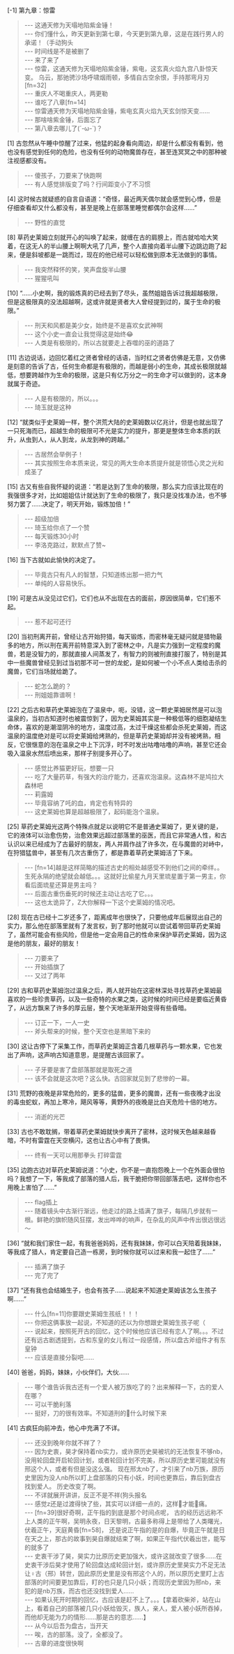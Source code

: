 
[-1] 第九章：惊雷
>--- 这通天修为天塌地陷紫金锤！<br>
>--- 你们懂什么，昨天更新到第七章，今天更到第九章，这是在践行男人的承诺！（手动狗头<br>
>--- 时间线是不是被删了<br>
>--- 来了来了<br>
>--- 惊雷，这通天修为天塌地陷紫金锤，紫电，这玄真火焰九宫八卦惊天变。
乌云，那驰骋沙场呼啸烟雨顿，多情自古空余恨，手持那弯月刃[fn=32]<br>
>--- 重庆人不喝重庆人，两更勒<br>
>--- 谁吃了八章[fn=14]<br>
>--- 惊雷通天修为天塌地陷紫金锤，紫电玄真火焰九天玄剑惊天变......<br>
>--- 那啥啥紫金锤，后面忘了<br>
>--- 第八章去哪儿了(´-ω-`)？<br>

[1] 古忽然从午睡中惊醒了过来，他猛的起身看向周边，却是什么都没有看到，他也没有感觉到任何的危险，也没有任何的动物魔兽存在，甚至连冥冥之中的那种被注视感都没有。
>--- 傻孩子，刀要来了快跑啊<br>
>--- 有人感觉排版变了吗？行间距变小了不习惯<br>

[4] 这时候古就疑惑的自言自语道：“奇怪，最近两天偶尔就会感觉到心悸，但是仔细查看却又什么都没有，甚至是晚上在部落里睡觉都偶尔会这样……”
>--- 野性的直觉<br>

[8] 草药史莱姆立刻就开心的叫唤了起来，就缠在古的肩膀上，而古就哈哈大笑着，在这无人的半山腰上啊啊大吼了几声，整个人直接向着半山腰下边跳边跑了起来，便是斜坡都是一跳而过，现在的他已经可以轻松做到原本无法做到的事情。
>--- 我突然释怀的笑，笑声盘旋半山腰<br>
>--- 猩猩吼叫<br>

[10] “……小史啊，我的锻炼真的已经去到了尽头，虽然姐姐告诉过我超越极限，但是这极限真的没法超越啊，这或许就是贤者大人曾经提到过的，属于生命的极限。”
>--- 刑天和风都是美少女，始终是不是喜欢女武神啊<br>
>--- 这个小史一直会让我觉得这是始终😂<br>
>--- 人类是有极限的，所以古就要走上吞噬的巫的道路了<br>

[11] 古边说话，边回忆着红之贤者曾经的话语，当时红之贤者仿佛是无意，又仿佛是刻意的告诉了古，任何生命都是有极限的，而越是弱小的生命，其成长极限就越低，想要跨越作为生命的极限，这是只有亿万分之一的生命才可以做到的，这本身就属于奇迹。
>--- 人是有极限的，所以。。。<br>
>--- 琦玉就是这种<br>

[12] “就类似于史莱姆一样，整个洪荒大陆的史莱姆数以亿兆计，但是也就出现了一只死海而已，超越生命的极限可不光是实力的提升，那更是整体生命本质的跃升，从虫到人，从人到龙，从龙到神的跨越。”
>--- 古居然会举例子！<br>
>--- 其实按照生命本质来说，常见的两大生命本质提升就是领悟心灵之光和成圣了<br>

[15] 古又有些自我怀疑的说道：“若是达到了生命的极限，那么实力应该比现在的我强很多才对，比如姐姐估计就达到了生命的极限了，我只是没找准办法，也不够努力罢了……决定了，明天开始，锻炼加倍！”
>--- 超级加倍<br>
>--- 琦玉给你点了一个赞<br>
>--- 每天锻炼30小时<br>
>--- 李洛克路过，默默点了赞~<br>

[16] 当下古就如此愉快的决定了。
>--- 毕竟古只有凡人的智慧，只知道练出那一把力气<br>
>--- 单纯的人容易快乐。<br>

[19] 可是古从没见过它们，它们也从不出现在古的面前，原因很简单，它们惹不起。
>--- 惹不起可还行<br>

[20] 当初刑离开前，曾经让古开始狩猎，每天锻炼，而密林毫无疑问就是猎物最多的地方，所以刑在离开前特意深入到了密林之中，凡是实力强到一定程度的魔兽，若是没智力的，那就直接人间蒸发了，有智力的则被刑直接打服了，特别是其中一些魔兽曾经见到过当初那不可一世的龙蛇，是如何被一个小不点人类给击杀的魔兽，它们当场就给跪了。
>--- 蛇怎么跪的？<br>
>--- 刑姐姐靠谱啊！<br>

[22] 之后古和草药史莱姆泡在了温泉中，呃，没错，这一颗史莱姆居然是可以泡温泉的，当初古知道时也被震惊到了，因为史莱姆其实是一种极低等的细胞凝结生命体，喜欢的是潮湿阴冷的地方，温度过高，太过干燥这些都会杀死史莱姆，而这温泉的温度绝对是可以将史莱姆给烤熟的，但是草药史莱姆却并没有被烤熟，相反，它很惬意的泡在温泉之中上下沉浮，时不时发出咕噜咕噜的声响，甚至它还会吸入温泉水然后喷出来，那样子别提多开心了。
>--- 感觉比养猫更好玩，想要一只<br>
>--- 吃了大量药草，有强大的治疗能力，还喜欢泡温泉。这森林不是鸠拉大森林吧<br>
>--- 莉露姆<br>
>--- 毕竟容纳了吒的血，肯定也有特异的<br>
>--- 这史莱姆也算是超越极限了，起码能泡个温泉。<br>

[25] 草药史莱姆光这两个特殊点就足以说明它不是普通史莱姆了，更关键的是，它的液体可以治愈伤势，治愈效果远超过部落里的巫医，而且它非常通人性，和古认识以来已经成为了古最好的朋友，两人并肩作战了许多次，在与魔兽的对峙中，在狩猎猛兽中，甚至有几次古重伤了，都是靠着草药史莱姆活了下来。
>--- [fn=14]越是这样简略的描述古史的相处越感受不到他们之间的牵绊。。生死永隔的绝望就会越低。。。这就好比偷星九月天里琉星置于第一男主，你看后面琉星还算是男主吗？<br>
>--- 后面古重伤垂死的时候还主动让古吃了它。。。<br>
>--- 这也太诡异了，Z大你解释一下这个史莱姆的情况吧。<br>

[28] 现在古已经十二岁还多了，距离成年也很快了，只要他成年后展现出自己的实力，那么他在部落里就有了发言权，到了那时他就可以尝试着带回草药史莱姆了，虽然可能会有些风险，但是他一定会用自己的性命来保护草药史莱姆，因为这是他的朋友，最好的朋友！
>--- 刀要来了<br>
>--- 开始插旗了<br>
>--- 又过了两年<br>

[29] 古和草药史莱姆泡过温泉之后，两人就开始在这密林深处寻找草药史莱姆最喜欢的一些珍贵草药，以及一些奇特的水果之类，这时候的时间已经是要临近黄昏了，从远方飘来了许多的厚云层，整个天地渐渐开始变得有些昏暗。
>--- 订正一下，一人一史<br>
>--- 斧头帮来的时候，整个天空也是黑暗下来的<br>

[30] 这让古停下了采集工作，而草药史莱姆正含着几根草药与一颗水果，它也发出了声响，这声响古知道意思，是提醒古该回家了。
>--- 子牙要是害了盘部落那就是取死之道<br>
>--- 该不会就是这次吧？这么快。古回家就见到了悲惨的一幕。<br>

[31] 荒野的夜晚是非常危险的，更多的猛兽，更多的魔兽，还有一些夜晚才出没的毒虫蛇蚁，再加上寒冷，飓风等等，黄野外的夜晚是比白天危险十倍的地方。
>--- 消逝的光芒<br>

[33] 古也不敢耽搁，带着草药史莱姆就快步离开了密林，这时候天色越来越昏暗，不时有雷霆在天空横闪，这也让古心中有了畏惧。
>--- 终有一天可以用那拳头 打碎雷霆<br>

[35] 边跑古边对草药史莱姆说道：“小史，你不是一直抱怨晚上一个在外面会很怕吗？我想了一下，等我成了部落的猎人后，我干脆把你带回部落去吧，这样你也不用晚上害怕了……”
>--- flag插上<br>
>--- 随着镜头中古渐行渐远，他走过的路上插满了旗子，每隔几步就有一根。鲜艳的旗帜随风狂摆，发出哗哗的响声，在杂乱的风声中传出很远很远～<br>

[36] “就和我们家住一起，有我爸爸妈妈，还有我妹妹，你可以白天陪着我妹妹，等我成了猎人，肯定要自己造一栋房，到时候你就可以过来和我一起住了……”
>--- 插满了旗子<br>
>--- 完了完了<br>

[37] “还有我也会结婚生子，也会有孩子……说起来不知道史莱姆该怎么生孩子啊……”
>--- 什么[fn=11]你要跟史莱姆生孩纸！！！<br>
>--- 你把这俩事放一起说，不知道的还以为你想跟史莱姆生孩子呢（<br>
>--- 说起来，按照死开古的回忆，这个时候他应该已经有恋人了啊。。。不过还有远古剧透提到，古和东皇的女儿有过一段感情，所以盘古斧组件才有东皇钟<br>
>--- 应该是直接分裂吧……<br>

[40] 爸爸，妈妈，妹妹，小伙伴们，大伙……
>--- 哪个谁告诉我古还有一个爱人被万族吃了的？出来解释一下，古的爱人在哪？<br>
>--- 可以干脆利落<br>
>--- 挺好，刀的很有效率。不知道刑的🔪什么时候下来<br>

[41] 古疯狂向前冲去，他心中充满了不详。
>--- 还没到晚年你就不祥了？<br>
>--- 因为史衷，昊才保持着nb实力，或许原历史昊被坑的无法恢复不够nb，没用轮回盘开启轮回计划，或者轮回计划不完美，所以原历史里可能就没有邢这个人，或者有但是没这么强。
现在邢太nb了，才引来了nb万族，原历史里因为没人nb所以盯上盘部落的只有小妖，时间也更靠后，靠后到盘古找到爱人。
历史改变了啊。<br>
>--- 不详就展开讲讲，反正不是不祥(狗头报名<br>
>--- 感觉z还是过渡得快了些，其实可以详细一点的，这样🔪才能🔪痛。<br>
>--- [fn=39]很好奇啊，正午指的到底是那个时间点呢，
       古的经历远远称不上人类的正午啊，吴明永夜，日天黎明，古最多称得上是带给了人类曙光，伏羲正午，天庭黄昏[fn=58]，
       还是说正午指的是的自爆，毕竟正午就是日在天之上，那古的故事到昊自爆就结束了啊，如果正午指代伏羲出世，能写的就多了<br>
>--- 史衷干涉了昊，昊实力比原历史更加强大，或许这就改变了很多……在史衷干涉后昊才使用了轮回盘达成轮回计划，或许原历史里昊实力不足无法让♀古（邢）转世，因此原历史里是没有邢这个人的，所以原历史里盯上古部落的时间要更加靠后，盯的也只是几只小妖；而现历史里因为邢nb，来犯的是nb万族，而古也还没找到爱人……<br>
>--- 如果认死开时期的回忆，古应该是赶不上了。。。【拿着砍柴斧，站在山上，看着自己的部落被几只小妖给毁灭，族人，亲人，爱人被小妖所吞掉，而他却无能为力的情形……那是古的意志……】<br>
>--- 从今以后吾为盘古，当开天<br>
>--- 唉，古的部落。没了，全都没了。<br>
>--- 古章的进度很快啊<br>
